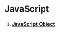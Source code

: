 # JavaScript
1. <a href="https://github.com/dizas9/Full_Stack_webDev/blob/main/JavaScripts/Js_object.md"><h3>JavaScript Object </h3></a>
